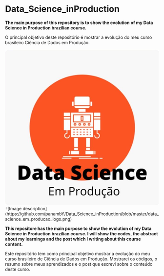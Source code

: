 # Data_Science_inProduction
**The main purpose of this repository is to show the evolution of my Data Science in Production brazilian course.**

O principal objetivo deste repositório é mostrar a evolução do meu curso brasileiro Ciência de Dados em Produção.

<div style="text-align:center"><img src="https://github.com/panambY/Data_Science_inProduction/blob/master/data_science_em_producao_logo.png" /></div>
<img align=”center”> ![Image description](https://github.com/panambY/Data_Science_inProduction/blob/master/data_science_em_producao_logo.png)</img>

**This repositore has the main purpose to show the evolution of my Data Science in Production brazilian course.
I will show the codes, the abstract about my learnings and the post which I writing about this course content.**

Este repositório tem como principal objetivo mostrar a evolução do meu curso brasileiro de Ciência de Dados em Produção.
Mostrarei os códigos, o resumo sobre meus aprendizados e o post que escrevi sobre o conteúdo deste curso.
